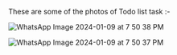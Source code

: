 These are  some of the photos of Todo list task :-

![WhatsApp Image 2024-01-09 at 7 50 38 PM](https://github.com/TURAGA-SATWIKA/Todo_List/assets/84951512/604d58e1-ed7e-45b6-952b-d9b9da32f181)

![WhatsApp Image 2024-01-09 at 7 50 37 PM](https://github.com/TURAGA-SATWIKA/Todo_List/assets/84951512/5a57848c-8be8-4e7c-a699-e307668b37a7)



